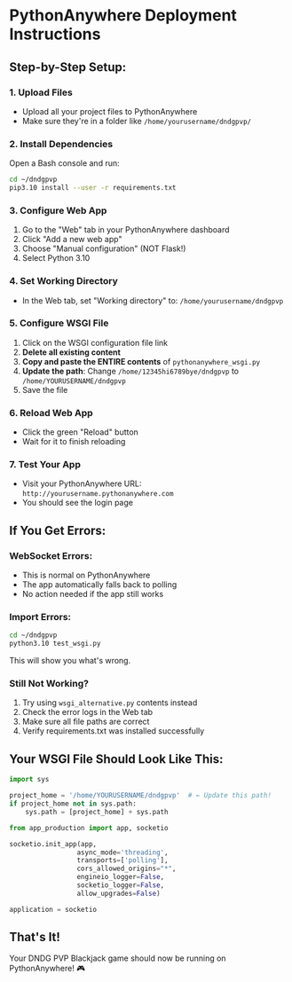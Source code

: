 # PythonAnywhere Deployment Instructions

## Step-by-Step Setup:

### 1. Upload Files
- Upload all your project files to PythonAnywhere
- Make sure they're in a folder like `/home/yourusername/dndgpvp/`

### 2. Install Dependencies
Open a Bash console and run:
```bash
cd ~/dndgpvp
pip3.10 install --user -r requirements.txt
```

### 3. Configure Web App
1. Go to the "Web" tab in your PythonAnywhere dashboard
2. Click "Add a new web app"
3. Choose "Manual configuration" (NOT Flask!)
4. Select Python 3.10

### 4. Set Working Directory
- In the Web tab, set "Working directory" to: `/home/yourusername/dndgpvp`

### 5. Configure WSGI File
1. Click on the WSGI configuration file link
2. **Delete all existing content**
3. **Copy and paste the ENTIRE contents** of `pythonanywhere_wsgi.py`
4. **Update the path**: Change `/home/12345hi6789bye/dndgpvp` to `/home/YOURUSERNAME/dndgpvp`
5. Save the file

### 6. Reload Web App
- Click the green "Reload" button
- Wait for it to finish reloading

### 7. Test Your App
- Visit your PythonAnywhere URL: `http://yourusername.pythonanywhere.com`
- You should see the login page

## If You Get Errors:

### WebSocket Errors:
- This is normal on PythonAnywhere
- The app automatically falls back to polling
- No action needed if the app still works

### Import Errors:
```bash
cd ~/dndgpvp
python3.10 test_wsgi.py
```
This will show you what's wrong.

### Still Not Working?
1. Try using `wsgi_alternative.py` contents instead
2. Check the error logs in the Web tab
3. Make sure all file paths are correct
4. Verify requirements.txt was installed successfully

## Your WSGI File Should Look Like This:
```python
import sys

project_home = '/home/YOURUSERNAME/dndgpvp'  # ← Update this path!
if project_home not in sys.path:
    sys.path = [project_home] + sys.path

from app_production import app, socketio

socketio.init_app(app, 
                 async_mode='threading',
                 transports=['polling'],
                 cors_allowed_origins="*",
                 engineio_logger=False,
                 socketio_logger=False,
                 allow_upgrades=False)

application = socketio
```

## That's It!
Your DNDG PVP Blackjack game should now be running on PythonAnywhere! 🎮
